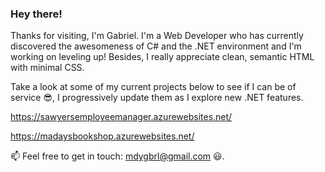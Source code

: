 ### Hey there!

Thanks for visiting, I'm Gabriel. I'm a Web Developer who has currently discovered the awesomeness of C# and the .NET environment and I'm working on leveling up! Besides, I really appreciate clean, semantic HTML with minimal CSS.

Take a look at some of my current projects below to see if I can be of service 😎, I progressively update them as I explore new .NET features.

https://sawyersemployeemanager.azurewebsites.net/

https://madaysbookshop.azurewebsites.net/

📫 Feel free to get in touch: mdygbrl@gmail.com :smiley:.
